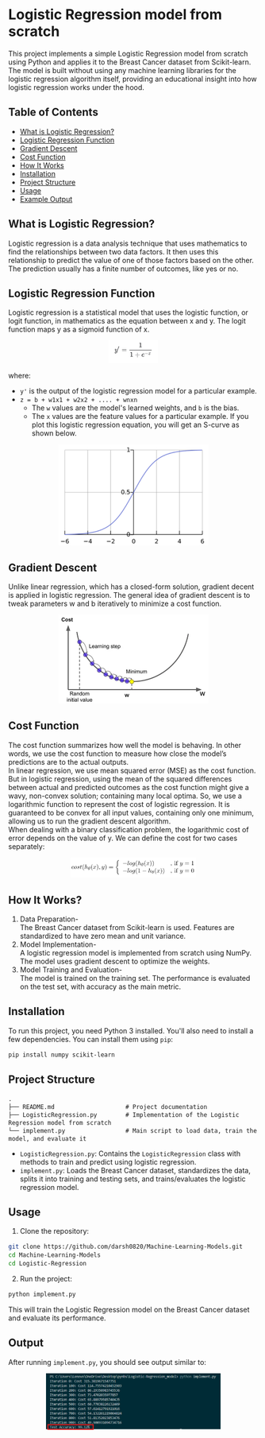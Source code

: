 # **Logistic Regression model from scratch**
This project implements a simple Logistic Regression model from scratch using Python and applies it to the Breast Cancer dataset from Scikit-learn. The model is built without using any machine learning libraries for the logistic regression algorithm itself, providing an educational insight into how logistic regression works under the hood.

## **Table of Contents**
- [What is Logistic Regression?](#what-is-logistic-regression)
- [Logistic Regression Function](#logistic-regression-function)
- [Gradient Descent](#gradient-descent)
- [Cost Function](#cost-function)
- [How It Works](#how-it-works)
- [Installation](#installation)
- [Project Structure](#project-structure)
- [Usage](#usage)
- [Example Output](#example-output)

## **What is Logistic Regression?**
Logistic regression is a data analysis technique that uses mathematics to find the relationships between two data factors. It then uses this relationship to predict the value of one of those factors based on the other. The prediction usually has a finite number of outcomes, like yes or no.

## **Logistic Regression Function**
Logistic regression is a statistical model that uses the logistic function, or logit function, in mathematics as the equation between x and y. The logit function maps y as a sigmoid function of x.
<div align="center">
	<img width = "20%" src="log-reg/log-reg-fnc.png">
</div>
<!-- ![log-reg-fnc](log-reg/log-reg-fnc.png) -->

where:
- `y'` is the output of the logistic regression model for a particular example.
- `z = b + w1x1 + w2x2 + .... + wnxn`
    - The `w` values are the model's learned weights, and `b` is the bias.
    - The `x` values are the feature values for a particular example.
If you plot this logistic regression equation, you will get an S-curve as shown below.
<div align="center">
	<img width = "60%" src="log-reg/log-reg-graph.png">
</div>
<!-- ![log-reg-graph](log-reg/log-reg-graph.png) -->

## **Gradient Descent**
Unlike linear regression, which has a closed-form solution, gradient decent is applied in logistic regression. The general idea of gradient descent is to tweak parameters w and b iteratively to minimize a cost function.
<div align="center">
	<img width = "60%" src="log-reg/grad_desc.png">
</div>
<!-- ![log-reg-graph](log-reg/grad_desc.png) -->

## **Cost Function**
The cost function summarizes how well the model is behaving. In other words, we use the cost function to measure how close the model’s predictions are to the actual outputs.<br>
In linear regression, we use mean squared error (MSE) as the cost function. But in logistic regression, using the mean of the squared differences between actual and predicted outcomes as the cost function might give a wavy, non-convex solution; containing many local optima.
So, we use a logarithmic function to represent the cost of logistic regression. It is guaranteed to be convex for all input values, containing only one minimum, allowing us to run the gradient descent algorithm.<br>
When dealing with a binary classification problem, the logarithmic cost of error depends on the value of y. We can define the cost for two cases separately:
<div align="center">
	<img width = "50%" src="log-reg/cost-fnc.png">
</div>
<!-- ![Cost function](log-reg/cost-fnc.png) -->

## **How It Works?**
1. Data Preparation-  
The Breast Cancer dataset from Scikit-learn is used. Features are standardized to have zero mean and unit variance.
2. Model Implementation-  
A logistic regression model is implemented from scratch using NumPy.
The model uses gradient descent to optimize the weights.
3. Model Training and Evaluation-  
The model is trained on the training set.
The performance is evaluated on the test set, with accuracy as the main metric.

## **Installation**
To run this project, you need Python 3 installed. You'll also need to install a few dependencies. You can install them using `pip`:

```bash
pip install numpy scikit-learn
```

## **Project Structure**
```
.
├── README.md                    # Project documentation
├── LogisticRegression.py        # Implementation of the Logistic Regression model from scratch
└── implement.py                 # Main script to load data, train the model, and evaluate it
```
- `LogisticRegression.py`: Contains the `LogisticRegression` class with methods to train and predict using logistic regression.
- `implement.py`: Loads the Breast Cancer dataset, standardizes the data, splits it into training and testing sets, and trains/evaluates the logistic regression model.

## **Usage**
1. Clone the repository:
```bash
git clone https://github.com/darsh0820/Machine-Learning-Models.git
cd Machine-Learning-Models
cd Logistic-Regression
```

2. Run the project:
```bash
python implement.py
```
This will train the Logistic Regression model on the Breast Cancer dataset and evaluate its performance.

## **Output**
After running `implement.py`, you should see output similar to:<br>
<div align="center">
	<img width = "70%" src="output.png">
</div>
<!-- ![Output](output.png) -->
